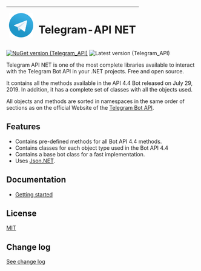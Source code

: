 | <img src="./docs/icon.png" alt="Logo" width="64"/> | <h1>Telegram-API NET</h1> |
|--------|--------|

[![NuGet version (Telegram_API)](https://img.shields.io/nuget/v/Telegram_API.svg?style=flat-square)](https://www.nuget.org/packages/Telegram_API/) ![Latest version (Telegram_API)](https://img.shields.io/badge/Latest_version-v1.0.10-green?style=flat-square)

  Telegram API NET is one of the most complete libraries available to interact with the Telegram Bot API in your .NET projects. Free and open source.

 It contains all the methods available in the API 4.4 Bot released on July 29, 2019. In addition, it has a complete set of classes with all the objects used.

 All objects and methods are sorted in namespaces in the same order of sections as on the official Website of the [Telegram Bot API](https://core.telegram.org/bots/api).

 ## Features
* Contains pre-defined methods for all Bot API 4.4 methods.
* Contains classes for each object type used in the Bot API 4.4
* Contains a base bot class for a fast implementation.
* Uses [Json.NET](https://www.nuget.org/packages/Newtonsoft.Json/).

## Documentation
-  [Getting started](docs/readme.md)

## License
[MIT](LICENSE)

## Change log
[See change log](docs/change_log.md)